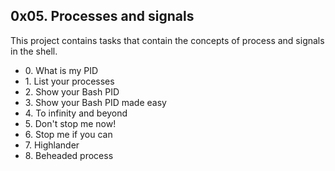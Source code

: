 <h2>0x05. Processes and signals</h2>
<p>This project contains tasks that contain the concepts of process and signals in the shell.</p>
<ul>
<li>0. What is my PID</li>
<li>1. List your processes</li>
<li>2. Show your Bash PID</li>
<li>3. Show your Bash PID made easy</li>
<li>4. To infinity and beyond</li>
<li>5. Don't stop me now!</li>
<li>6. Stop me if you can</li>
<li>7. Highlander</li>
<li>8. Beheaded process</li>
</ul>
